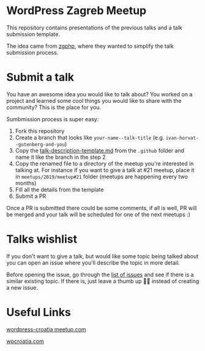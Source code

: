 # WordPress Zagreb Meetup

This repository contains presentations of the previous talks and a talk submission template.

The idea came from [zgphp](https://github.com/zgphp/zgphp-meetup-talks), where they wanted to simplify the talk submission process.

# Submit a talk

You have an awesome idea you would like to talk about? You worked on a project and learned some cool things you would like to share with the community? This is the place for you.

Sumbmission process is super easy:

1. Fork this repository
2. Create a branch that looks like `your-name--talk-title` (e.g. `ivan-horvat--gutenberg-and-you`)
3. Copy the [talk-description-template.md](https://github.com/wpcroatia/wp-zg-meetup/blob/master/.github/talk-description-template.md) from the `.github` folder and name it like the branch in the step 2
5. Copy the renamed file to a directory of the meetup you're interested in talking at. For instance if you want to give a talk at #21 meetup, place it in `meetups/2019/meetup#21` folder (meetups are happening every two months)
6. Fill all the details from the template
7. Submit a PR

Once a PR is submitted there could be some comments, if all is well, PR will be merged and your talk will be scheduled for one of the next meetups :)

# Talks wishlist

If you don't want to give a talk, but would like some topic being talked about you can open an issue where you'll describe the topic in more detail.

Before opening the issue, go through the [list of issues](https://github.com/wpcroatia/wp-zg-meetup/issues) and see if there is a similar existing topic. If there is, just leave a thumb up 👍🏻 instead of creating a new issue.

# Useful Links

[wordpress-croatia meetup.com](https://www.meetup.com/wordpress-croatia)

[wpcroatia.com](https://wpcroatia.com)
